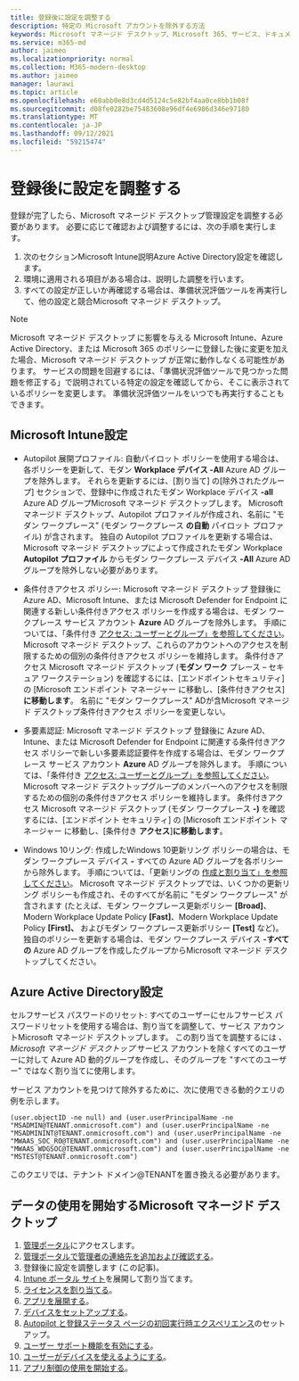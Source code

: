 ```yaml
---
title: 登録後に設定を調整する
description: 特定の Microsoft アカウントを除外する方法
keywords: Microsoft マネージド デスクトップ、Microsoft 365、サービス、ドキュメント
ms.service: m365-md
author: jaimeo
ms.localizationpriority: normal
ms.collection: M365-modern-desktop
ms.author: jaimeo
manager: laurawi
ms.topic: article
ms.openlocfilehash: e60abb0e8d3cd4d5124c5e82bf4aa0ce8bb1b08f
ms.sourcegitcommit: d08fe0282be75483608e96df4e6986d346e97180
ms.translationtype: MT
ms.contentlocale: ja-JP
ms.lasthandoff: 09/12/2021
ms.locfileid: "59215474"
---
```

# <a name="adjust-settings-after-enrollment"></a>登録後に設定を調整する

登録が完了したら、Microsoft マネージド デスクトップ管理設定を調整する必要があります。 必要に応じて確認および調整するには、次の手順を実行します。

1. 次のセクションMicrosoft Intune説明Azure Active Directory設定を確認します。
2. 環境に適用される項目がある場合は、説明した調整を行います。
3. すべての設定が正しいか再確認する場合は、準備状況評価ツールを再実行[](https://aka.ms/mmdart)して、他の設定と競合Microsoft マネージド デスクトップ。

> [!NOTE]
> Microsoft マネージド デスクトップ に影響を与える Microsoft Intune、Azure Active Directory、または Microsoft 365 のポリシーに登録した後に変更を加えた場合、Microsoft マネージド デスクトップ が正常に動作しなくる可能性があります。 サービスの問題を回避するには、「準備状況評価ツールで見つかった[](../get-ready/readiness-assessment-fix.md)問題を修正する」で説明されている特定の設定を確認してから、そこに表示されているポリシーを変更します。 準備状況評価ツールをいつでも再実行することもできます。


## <a name="microsoft-intune-settings"></a>Microsoft Intune設定

- Autopilot 展開プロファイル: 自動パイロット ポリシーを使用する場合は、各ポリシーを更新して、モダン **Workplace デバイス -All** Azure AD グループを除外します。 それらを更新するには、[割り当て] の[除外されたグループ] セクションで、登録中に作成されたモダン Workplace デバイス **-all** Azure AD グループMicrosoft マネージド デスクトップします。 Microsoft マネージド デスクトップ、Autopilot プロファイルが作成され、名前に "モダン ワークプレース" (モダン ワークプレース **の自動** パイロット プロファイル) が含されます。 独自の Autopilot プロファイルを更新する場合は、Microsoft マネージド デスクトップによって作成されたモダン Workplace **Autopilot プロファイル** からモダン ワークプレース デバイス **-All** Azure AD グループを除外しない必要があります。

- 条件付きアクセス ポリシー: Microsoft マネージド デスクトップ 登録後に Azure AD、Microsoft Intune、または Microsoft Defender for Endpoint に関連する新しい条件付きアクセス ポリシーを作成する場合は、モダン ワークプレース サービス アカウント **Azure** AD グループを除外します。 手順については、「条件付き [アクセス: ユーザーとグループ」を参照してください](/azure/active-directory/conditional-access/concept-conditional-access-users-groups)。 Microsoft マネージド デスクトップ、これらのアカウントへのアクセスを制限するための個別の条件付きアクセス ポリシーを維持します。 条件付きアクセス Microsoft マネージド デスクトップ (**モダン ワーク** プレース – セキュア ワークステーション) を確認するには、[エンドポイントセキュリティ] の [Microsoft エンドポイント マネージャー に移動し、[条件付きアクセス]**に移動します**。 名前に "モダン ワークプレース" ADが含Microsoft マネージド デスクトップ条件付きアクセス ポリシーを変更しない。

- 多要素認証: Microsoft マネージド デスクトップ 登録後に Azure AD、Intune、または Microsoft Defender for Endpoint に関連する条件付きアクセス ポリシーで新しい多要素認証要件を作成する場合は、モダン ワークプレース サービス アカウント **Azure** AD グループを除外します。 手順については、「条件付き [アクセス: ユーザーとグループ」を参照してください](/azure/active-directory/conditional-access/concept-conditional-access-users-groups)。 Microsoft マネージド デスクトップグループのメンバーへのアクセスを制限するための個別の条件付きアクセス ポリシーを維持します。 条件付きアクセス Microsoft マネージド デスクトップ (モダン ワークプレース **-)** を確認するには、[エンドポイント セキュリティ] の [Microsoft エンドポイント マネージャー に移動し、[条件付き **アクセス**]**に移動します**。 

- Windows 10リング: 作成したWindows 10更新リング ポリシーの場合は、モダン ワークプレース デバイス **-** すべての Azure AD グループを各ポリシーから除外します。 手順については、「更新リングの [作成と割り当て」を参照してください](/mem/intune/protect/windows-10-update-rings#create-and-assign-update-rings)。 Microsoft マネージド デスクトップでは、いくつかの更新リング ポリシーも作成され、そのすべてが名前に "モダン ワークプレース" が含されます (たとえば、モダン ワークプレース更新ポリシー **[Broad]**、Modern Workplace Update Policy **[Fast]**、Modern Workplace Update Policy **[First]、** およびモダン ワークプレース更新ポリシー **[Test]** など)。 独自のポリシーを更新する場合は、モダン ワークプレース デバイス **-すべての** Azure AD グループを作成したグループからMicrosoft マネージド デスクトップしてください。


## <a name="azure-active-directory-settings"></a>Azure Active Directory設定

セルフサービス パスワードのリセット: すべてのユーザーにセルフサービス パスワードリセットを使用する場合は、割り当てを調整して、サービス アカウントMicrosoft マネージド デスクトップします。 この割り当てを調整するには *、Microsoft マネージド デスクトップ* サービス アカウントを除くすべてのユーザーに対して Azure AD 動的グループを作成し、そのグループを "すべてのユーザー" ではなく割り当てに使用します。

サービス アカウントを見つけて除外するために、次に使用できる動的クエリの例を示します。

```Console
(user.objectID -ne null) and (user.userPrincipalName -ne "MSADMIN@TENANT.onmicrosoft.com") and (user.userPrincipalName -ne "MSADMININT@TENANT.onmicrosoft.com") and (user.userPrincipalName -ne "MWAAS_SOC_RO@TENANT.onmicrosoft.com") and (user.userPrincipalName -ne "MWAAS_WDGSOC@TENANT.onmicrosoft.com") and (user.userPrincipalName -ne "MSTEST@TENANT.onmicrosoft.com")
```

このクエリでは、テナント ドメイン@TENANTを置き換える必要があります。



## <a name="steps-to-get-started-with-microsoft-managed-desktop"></a>データの使用を開始するMicrosoft マネージド デスクトップ

1. [管理ポータル](access-admin-portal.md)にアクセスします。
1. [管理ポータルで管理者の連絡先を追加および確認する](add-admin-contacts.md)。
1. 登録後に設定を調整します (この記事)。
1. [Intune ポータル サイト](company-portal.md)を展開して割り当てます。
1. [ライセンスを割り当てる](assign-licenses.md)。
1. [アプリを展開する](deploy-apps.md)。
1. [デバイスをセットアップする](set-up-devices.md)。
1. [Autopilot と登録ステータス ページの初回実行時エクスペリエンス](esp-first-run.md)のセットアップ。
1. [ユーザー サポート機能を有効にする](enable-support.md)。
1. [ユーザーがデバイスを使えるようにする](get-started-devices.md)。
1. [アプリ制御の使用を開始する](get-started-app-control.md)。